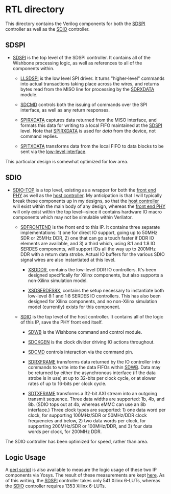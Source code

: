 # RTL directory

This directory contains the Verilog components for both the [SDSPI](sdspi.v)
controller as well as the [SDIO](sdio.v) controller.

## SDSPI

- [SDSPI](sdspi.v) is the top level of the SDSPI controller.  It contains
  all of the Wishbone processing logic, as well as references to all of the
  components within.

  - [LLSDSPI](llsdspi.v) is the low level SPI driver.  It turns "higher-level"
    commands into actual transactions taking place across the wires, and
    returns bytes read from the MISO line for processing by the
    [SDRXDATA](sdrxdata.v) module.

  - [SDCMD](spicmd.v) controls both the issuing of commands over the SPI
    interface, as well as any return responses.

  - [SPIRXDATA](spirxdata.v) captures data returned from the MISO interface,
    and formats this data for writing to a local FIFO maintained at the
    [SDSPI](sdspi.v) level.  Note that [SPIRXDATA](spirxdata.v) is used for
    *data* from the device, not command replies.

  - [SPITXDATA](spitxdata.v) transforms data from the local FIFO to data
    blocks to be sent via the [low-level interface](llsdspi.v).

This particular design is somewhat optimized for low area.

## SDIO

- [SDIO-TOP](sdio_top.v) is a top level, existing as a wrapper for both the
  [front end PHY](sdfrontend.v) as well as the [host controller](sdio.v).
  My anticipation is that I will typically break these components up in my
  designs, so that the [host controller](sdio.v) will exist within the main
  body of any design, whereas the [front end PHY](sdfrontend.v) will only
  exist within the top level--since it contains hardware IO macro components
  which may not be simulable within Verilator.

  - [SDFRONTEND](sdfrontend.v) is the front end to this IP.  It contains three
    separate implementations: 1) one for direct IO support, going up to 50MHz
    SDR or 25MHz DDR, 2) one that can go a touch faster if DDR IO elements
    are available, and 3) a third which, using 8:1 and 1:8 IO SERDES components,
    will support IOs all the way up to 200MHz DDR with a return data strobe.
    Actual IO buffers for the various SDIO signal wires are also instantiated
    at this level.

    - [XSDDDR](xsdddr.v), contains the low-level DDR IO controllers.  It's
      been designed specifically for Xilinx components, but also supports a
      non-Xilinx simulation model.

    - [XSDSERDES8X](xsdserdes8x.v), contains the setup necessary to instantiate
      both low-level 8:1 and 1:8 SERDES IO controllers.  This has also been
      designed for Xilinx components, and no non-Xilinx simulation model
      (currently) exists for this component.

  - [SDIO](sdio.v) is the top level of the host controller.  It contains all
    of the logic of this IP, save the PHY front end itself.

    - [SDWB](sdwb.v) is the Wishbone command and control module.

    - [SDCKGEN](sdckgen.v) is the clock divider driving IO actions throughout.

    - [SDCMD](sdcmd.v) controls interaction via the command pin.

    - [SDRXFRAME](sdrxframe.v) transforms data returned by the IO controller 
      into commands to write into the data FIFOs within [SDWB](sdwb.v).  Data
      may be returned by either the asynchronous interface (if the data strobe
      is in use) at up to 32-bits per clock cycle, or at slower rates of up
      to 16-bits per clock cycle.

    - [SDTXFRAME](sdtxframe.v) transforms a 32-bit AXI stream into an outgoing
      transmit sequence.  Three data widths are supported: 1b, 4b, and 8b.
      (SDIO tops out at 4b, whereas eMMC can use an 8b interface.)  Three
      clock types are supported: 1) one data word per clock, for supporting
      100MHz/SDR or 50MHz/DDR clock frequencies and below, 2) two data words
      per clock, for supporting 200MHz/SDR or 100MHz/DDR, and 3) four data
      words per clock, for 200MHz DDR.

The SDIO controller has been optimized for speed, rather than area.

## Logic Usage

A [perl script](usage.pl) is also available to measure the logic usage of these
two IP components via Yosys.  The result of these measurements are kept
[here](usage.txt).  As of this writing, the [SDSPI](sdspi.v) controller takes
only 541 Xilinx 6-LUTs, whereas the [SDIO](sdio.v) controller requires
1353 Xilinx 6-LUTs.

